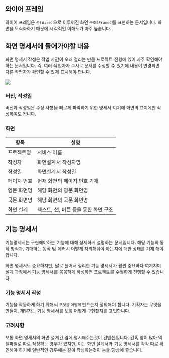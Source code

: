 ## 와이어 프레임


와이어 프레임은 `선(Wire)`으로 이루어진 화면 `구조(Frame)`를 표현하는 문서입니다. 
화면을 도식화하기 때문에 시각적인 이해도가 아주 높습니다.

## 화면 명세서에 들어가야할 내용

화면 명세서 작성은 작업 시간이 오래 걸리는 만큼 프로젝트 진행에 있어 자주 확인해야 하는 문서입니다.
즉, 여러 작업자가 수시로 문서를 수정할 수 있기에 내용이 변경되면 다른 작업자가 확인할 수 있게 표시해야 합니다.

![](https://velog.velcdn.com/images/myeongin0926/post/ea1ecb20-8c9e-4e01-82e7-b5dd33466346/image.png)

### 버전, 작성일
버전과 작성일은 수정 사항을 빠르게 파악하기 위한 명세서 이기에 화면의 표지에만 작성하여도 됩니다.

### 화면
|항목|설명|
|--|--|
|프로젝트명|서비스 이름|
|작성자|화면설계서 작성자명|
|작성일|화면설계서 작성일|
|페이지 번호|현재 화면의 페이지 번호 기재|
|영문 화면명|해당 화면의 영문 화면명|
|국문 화면명|해당 화면의 국문 화면명|
|화면 설계|텍스트, 선, 버튼 등을 통한 화면 구조|

## 기능 명세서

기능명세서는 구현해야하는 기능에 대해 상세하게 설명하는 문서입니다. 
해당 기능의 동작 방식과, 기대하는 동작 및 에러시 어떻게 처리해줘야 하는지에 대한 상태를 기재 해야합니다.

화면 명세서도 중요하지만, 말로 풀어서 정리한 기능 명세서가 훨씬 중요하다 여겨지며 
설계 과정에서 기능 명세서를 꼼꼼하게 작성하면 프로젝트를 수월하게 진행할 수 있습니다.


### 기능 명세서 작성

기능을 작동하게 하기 위해서 `무엇을` `어떻게` 만드는지 정의해야 합니다.
기획자는 무엇을 만들지, 개발자는 기능 명세서를 토앻 어떻게 구현할지를 고민합니다.

### 고려사항

보통 화면 명세서의 화면 설계칸 옆에 명시해주는것이 컨벤션입니다.
간혹 양이 많아 엑셀파일로 따로 작성하는 경우가 있지만, 이는 화면 설계서와 기능 명세서를 각각 따로 확인해야 하기에
일반적인 경우에는 같이 작성하는것이 능률 향상에 좋습니다.



